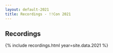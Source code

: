 ```yaml
---
layout: default-2021
title: Recordings - !!Con 2021
---
```


## Recordings

{% include recordings.html year=site.data.2021 %}
